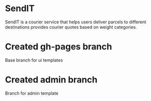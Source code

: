 # SendIT
SendIT is a courier service that helps users deliver parcels to different destinations provides courier quotes based on weight categories.
# Created gh-pages branch
Base branch for ui templates
# Created admin branch
Branch for admin template

